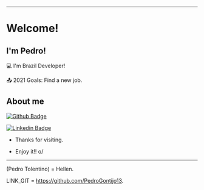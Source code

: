----------------------------------------------------------------------------

# Welcome!

 

## I'm Pedro!

:computer: I'm Brazil Developer!

:outbox_tray: 2021 Goals: Find a new job.

 

## About me

[![Github Badge](https://img.shields.io/badge/-Github-000?style=flat-square&logo=Github&logoColor=white&link=https://github.com/PedroGontijo13)](https://github.com/PedroGontijo13)

[![Linkedin Badge](https://img.shields.io/badge/-LinkedIn-blue?style=flat-square&logo=Linkedin&logoColor=white&link=https://www.linkedin.com/in/pedro-tolentino-b08989204/)](https://www.linkedin.com/in/pedro-tolentino-b08989204/)



- Thanks for visiting.

- Enjoy it!! o/

----------------------------------------------------------------------------------

(Pedro Tolentino) = Hellen.

LINK_GIT = https://github.com/PedroGontijo13.
